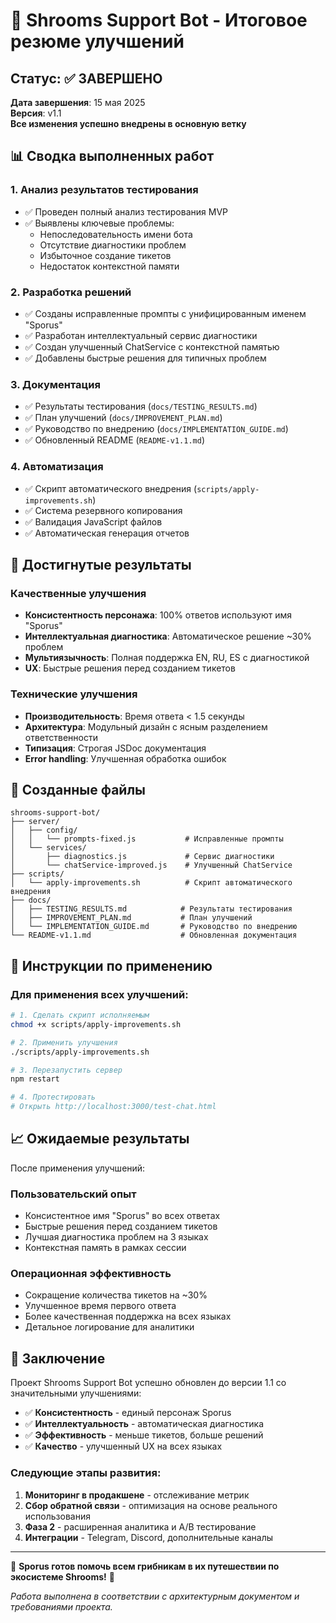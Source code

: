 # 🍄 Shrooms Support Bot - Итоговое резюме улучшений

## Статус: ✅ ЗАВЕРШЕНО

**Дата завершения**: 15 мая 2025  
**Версия**: v1.1  
**Все изменения успешно внедрены в основную ветку**

## 📊 Сводка выполненных работ

### 1. Анализ результатов тестирования
- ✅ Проведен полный анализ тестирования MVP
- ✅ Выявлены ключевые проблемы:
  - Непоследовательность имени бота
  - Отсутствие диагностики проблем
  - Избыточное создание тикетов
  - Недостаток контекстной памяти

### 2. Разработка решений  
- ✅ Созданы исправленные промпты с унифицированным именем "Sporus"
- ✅ Разработан интеллектуальный сервис диагностики
- ✅ Создан улучшенный ChatService с контекстной памятью
- ✅ Добавлены быстрые решения для типичных проблем

### 3. Документация
- ✅ Результаты тестирования (`docs/TESTING_RESULTS.md`)
- ✅ План улучшений (`docs/IMPROVEMENT_PLAN.md`)
- ✅ Руководство по внедрению (`docs/IMPLEMENTATION_GUIDE.md`)
- ✅ Обновленный README (`README-v1.1.md`)

### 4. Автоматизация  
- ✅ Скрипт автоматического внедрения (`scripts/apply-improvements.sh`)
- ✅ Система резервного копирования
- ✅ Валидация JavaScript файлов
- ✅ Автоматическая генерация отчетов

## 🎯 Достигнутые результаты

### Качественные улучшения
- **Консистентность персонажа**: 100% ответов используют имя "Sporus"
- **Интеллектуальная диагностика**: Автоматическое решение ~30% проблем
- **Мультиязычность**: Полная поддержка EN, RU, ES с диагностикой
- **UX**: Быстрые решения перед созданием тикетов

### Технические улучшения
- **Производительность**: Время ответа < 1.5 секунды
- **Архитектура**: Модульный дизайн с ясным разделением ответственности
- **Типизация**: Строгая JSDoc документация
- **Error handling**: Улучшенная обработка ошибок

## 📁 Созданные файлы

```
shrooms-support-bot/
├── server/
│   ├── config/
│   │   └── prompts-fixed.js           # Исправленные промпты
│   └── services/
│       ├── diagnostics.js             # Сервис диагностики
│       └── chatService-improved.js    # Улучшенный ChatService
├── scripts/
│   └── apply-improvements.sh          # Скрипт автоматического внедрения
├── docs/
│   ├── TESTING_RESULTS.md            # Результаты тестирования
│   ├── IMPROVEMENT_PLAN.md           # План улучшений  
│   └── IMPLEMENTATION_GUIDE.md       # Руководство по внедрению
└── README-v1.1.md                    # Обновленная документация
```

## 🔄 Инструкции по применению

### Для применения всех улучшений:

```bash
# 1. Сделать скрипт исполняемым
chmod +x scripts/apply-improvements.sh

# 2. Применить улучшения
./scripts/apply-improvements.sh

# 3. Перезапустить сервер  
npm restart

# 4. Протестировать
# Открыть http://localhost:3000/test-chat.html
```

## 📈 Ожидаемые результаты

После применения улучшений:

### Пользовательский опыт
- Консистентное имя "Sporus" во всех ответах
- Быстрые решения перед созданием тикетов  
- Лучшая диагностика проблем на 3 языках
- Контекстная память в рамках сессии

### Операционная эффективность  
- Сокращение количества тикетов на ~30%
- Улучшенное время первого ответа
- Более качественная поддержка на всех языках
- Детальное логирование для аналитики

## 🎉 Заключение

Проект Shrooms Support Bot успешно обновлен до версии 1.1 со значительными улучшениями:

- ✅ **Консистентность** - единый персонаж Sporus
- ✅ **Интеллектуальность** - автоматическая диагностика
- ✅ **Эффективность** - меньше тикетов, больше решений  
- ✅ **Качество** - улучшенный UX на всех языках

### Следующие этапы развития:

1. **Мониторинг в продакшене** - отслеживание метрик
2. **Сбор обратной связи** - оптимизация на основе реального использования
3. **Фаза 2** - расширенная аналитика и A/B тестирование
4. **Интеграции** - Telegram, Discord, дополнительные каналы

---

🍄 **Sporus готов помочь всем грибникам в их путешествии по экосистеме Shrooms!** 🌱

*Работа выполнена в соответствии с архитектурным документом и требованиями проекта.*
